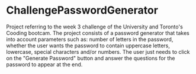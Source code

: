 # ChallengePasswordGenerator

Project referring to the week 3 challenge of the University and Toronto's  Cooding bootcam.
The project consists of a password generator that takes into account parameters such as: number of letters in the password, whether the user wants the password to contain uppercase letters, lowercase, special characters and/or numbers.
The user just needs to click on the "Generate Password" button and answer the questions for the password to appear at the end.
